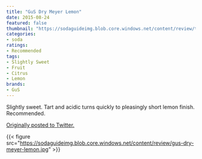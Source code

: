 ```yaml
---
title: "GuS Dry Meyer Lemon"
date: 2015-08-24
featured: false
thumbnail: "https://sodaguideimg.blob.core.windows.net/content/review/thumbs/gus-dry-meyer-lemon.jpg"
categories:
- soda
ratings:
- Recommended
tags:
- Slightly Sweet
- Fruit
- Citrus
- Lemon
brands:
- GuS
---
```


Slightly sweet. Tart and acidic turns quickly to pleasingly short lemon finish. Recommended.

[Originally posted to Twitter.](https://twitter.com/Cavorter/status/635865308062855168)

{{< figure src="https://sodaguideimg.blob.core.windows.net/content/review/gus-dry-meyer-lemon.jpg" >}}


